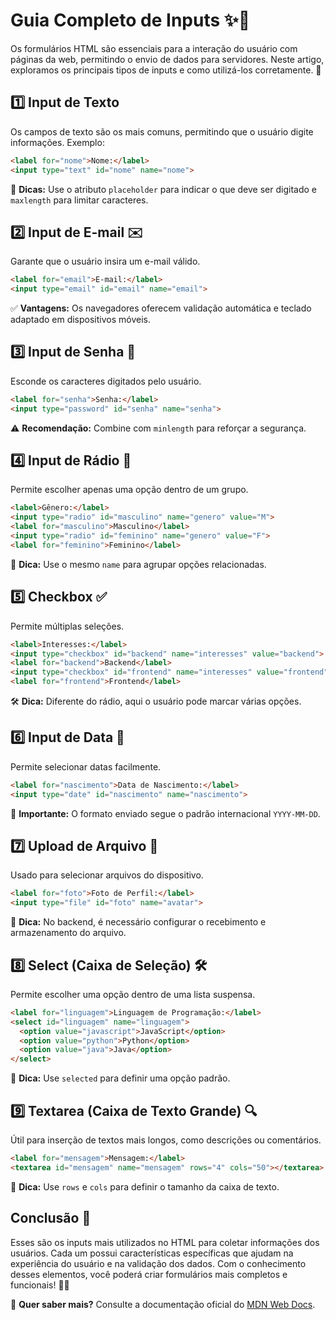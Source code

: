 # Guia Completo de Inputs ✨📝

Os formulários HTML são essenciais para a interação do usuário com páginas da web, permitindo o envio de dados para servidores. Neste artigo, exploramos os principais tipos de inputs e como utilizá-los corretamente. 🚀

## 1️⃣ Input de Texto
Os campos de texto são os mais comuns, permitindo que o usuário digite informações. Exemplo:
```html
<label for="nome">Nome:</label>
<input type="text" id="nome" name="nome">
```
📌 **Dicas:** Use o atributo `placeholder` para indicar o que deve ser digitado e `maxlength` para limitar caracteres.

## 2️⃣ Input de E-mail ✉️
Garante que o usuário insira um e-mail válido.
```html
<label for="email">E-mail:</label>
<input type="email" id="email" name="email">
```
✅ **Vantagens:** Os navegadores oferecem validação automática e teclado adaptado em dispositivos móveis.

## 3️⃣ Input de Senha 🔑
Esconde os caracteres digitados pelo usuário.
```html
<label for="senha">Senha:</label>
<input type="password" id="senha" name="senha">
```
⚠️ **Recomendação:** Combine com `minlength` para reforçar a segurança.

## 4️⃣ Input de Rádio 🔘
Permite escolher apenas uma opção dentro de um grupo.
```html
<label>Gênero:</label>
<input type="radio" id="masculino" name="genero" value="M">
<label for="masculino">Masculino</label>
<input type="radio" id="feminino" name="genero" value="F">
<label for="feminino">Feminino</label>
```
🎯 **Dica:** Use o mesmo `name` para agrupar opções relacionadas.

## 5️⃣ Checkbox ✅
Permite múltiplas seleções.
```html
<label>Interesses:</label>
<input type="checkbox" id="backend" name="interesses" value="backend">
<label for="backend">Backend</label>
<input type="checkbox" id="frontend" name="interesses" value="frontend">
<label for="frontend">Frontend</label>
```
🛠 **Dica:** Diferente do rádio, aqui o usuário pode marcar várias opções.

## 6️⃣ Input de Data 📅
Permite selecionar datas facilmente.
```html
<label for="nascimento">Data de Nascimento:</label>
<input type="date" id="nascimento" name="nascimento">
```
📆 **Importante:** O formato enviado segue o padrão internacional `YYYY-MM-DD`.

## 7️⃣ Upload de Arquivo 📎
Usado para selecionar arquivos do dispositivo.
```html
<label for="foto">Foto de Perfil:</label>
<input type="file" id="foto" name="avatar">
```
🎨 **Dica:** No backend, é necessário configurar o recebimento e armazenamento do arquivo.

## 8️⃣ Select (Caixa de Seleção) 🛠️
Permite escolher uma opção dentro de uma lista suspensa.
```html
<label for="linguagem">Linguagem de Programação:</label>
<select id="linguagem" name="linguagem">
  <option value="javascript">JavaScript</option>
  <option value="python">Python</option>
  <option value="java">Java</option>
</select>
```
🎡 **Dica:** Use `selected` para definir uma opção padrão.

## 9️⃣ Textarea (Caixa de Texto Grande) 🔍
Útil para inserção de textos mais longos, como descrições ou comentários.
```html
<label for="mensagem">Mensagem:</label>
<textarea id="mensagem" name="mensagem" rows="4" cols="50"></textarea>
```
🔗 **Dica:** Use `rows` e `cols` para definir o tamanho da caixa de texto.

## Conclusão 🎯
Esses são os inputs mais utilizados no HTML para coletar informações dos usuários. Cada um possui características específicas que ajudam na experiência do usuário e na validação dos dados. Com o conhecimento desses elementos, você poderá criar formulários mais completos e funcionais! 🚀💡

🔎 **Quer saber mais?** Consulte a documentação oficial do [MDN Web Docs](https://developer.mozilla.org/pt-BR/docs/Web/HTML/Element/Input).

